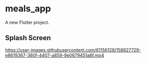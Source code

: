 # meals_app

A new Flutter project.

## Splash Screen

https://user-images.githubusercontent.com/61156128/158827729-e8619367-360f-4407-a859-9e0679451a8f.mp4

